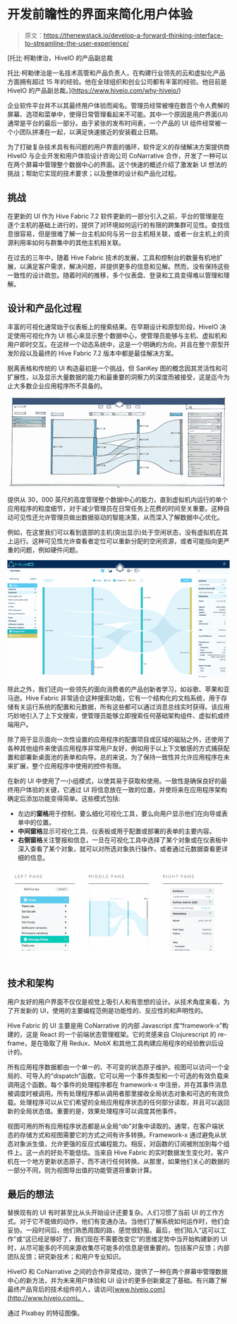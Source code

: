 # 开发前瞻性的界面来简化用户体验

> 原文：<https://thenewstack.io/develop-a-forward-thinking-interface-to-streamline-the-user-experience/>

[](https://www.hiveio.com/why-hiveio/)

 [托比·柯勒律治，HiveIO 的产品副总裁

托比·柯勒律治是一名技术高管和产品负责人，在构建行业领先的云和虚拟化产品方面拥有超过 15 年的经验。他在全球组织和创业公司都有丰富的经验。他目前是 HiveIO 的产品副总裁。](https://www.hiveio.com/why-hiveio/) [](https://www.hiveio.com/why-hiveio/)

企业软件平台并不以其最终用户体验而闻名。管理员经常被埋在数百个令人费解的屏幕、选项和菜单中，使得日常管理看起来不可能。其中一个原因是用户界面(UI)通常是平台的最后一部分。由于紧张的发布时间表，一个产品的 UI 组件经常被一个小团队拼凑在一起，以满足快速接近的安装截止日期。

为了打破复杂技术具有有问题的用户界面的循环，软件定义的存储解决方案提供商 HiveIO 与企业开发和用户体验设计咨询公司 CoNarrative 合作，开发了一种可以在两个屏幕中管理整个数据中心的界面。这个快速的概述介绍了激发新 UI 想法的挑战；帮助它实现的技术要求；以及整体的设计和产品化过程。

## 挑战

在更新的 UI 作为 Hive Fabric 7.2 软件更新的一部分引入之前，平台的管理是在逐个主机的基础上进行的，提供了对环境如何运行的有限的跨集群可见性。查找信息很容易，但是很难了解一台主机如何与另一台主机相关联，或者一台主机上的资源利用率如何与群集中的其他主机相关联。

在过去的三年中，随着 Hive Fabric 技术的发展，工具和控制台的数量有机地扩展，以满足客户需求，解决问题，并提供更多的信息和见解。然而，没有保持这些一致性的设计疏忽。随着时间的推移，多个仪表盘、登录和工具变得难以管理和理解。

## 设计和产品化过程

丰富的可视化通常始于仪表板上的搜索结果。在早期设计和原型阶段，HiveIO 决定使用可视化作为 UI 核心来显示整个数据中心，使管理员能够与主机、虚拟机和用户即时交互。在这样一个动态系统中，这是一个明确的方向，并且在整个原型开发阶段以及最终的 Hive Fabric 7.2 版本中都是最佳解决方案。

脱离表格和传统的 UI 构造最初是一个挑战，但 SanKey 图的概念因其灵活性和可扩展性，以及显示大量数据的能力和最重要的洞察力的深度而被接受，这是迄今为止大多数企业应用程序所不具备的。

![](img/b11d15ae1ed6ed5d8b5148e56c19cddd.png)

提供从 30，000 英尺的高度管理整个数据中心的能力，直到虚拟机内运行的单个应用程序的粒度细节，对于减少管理员在日常任务上花费的时间至关重要。这种自动可见性还允许管理员做出数据驱动的智能决策，从而深入了解数据中心优化。

例如，在这里我们可以看到底部的主机(突出显示)处于空闲状态，没有虚拟机在其上运行。这种可见性允许查看者定位可以重新分配的空闲资源，或者可能指向更严重的问题，例如硬件问题。

![](img/1278b462ea6dd4a5d940a3ddb77a4f63.png)

除此之外，我们还向一些领先的面向消费者的产品创新者学习，如谷歌、苹果和亚马逊。Hive Fabric 非常适合这种搜索功能，它有一个结构化的文档系统，用于存储有关运行系统的配置和元数据，所有这些都可以通过消息总线实时获得。该应用巧妙地引入了上下文搜索，使管理员能够立即搜索任何基础架构组件、虚拟机或终端用户。

除了用于显示面向一次性设置的应用程序的配置项目或区域的磁贴之外，还使用了各种其他组件来使该应用程序非常用户友好，例如用于以上下文敏感的方式捕获配置和部署新桌面池的表单和向导。总的来说，为了保持一致性并允许应用程序在未来扩展，整个应用程序中使用的控件有限。

在新的 UI 中使用了一小组模式，以使其易于获取和使用。一致性是确保良好的最终用户体验的关键，它通过 UI 将信息放在一致的位置，并使将来在应用程序架构确定后添加功能变得简单。这些模式包括:

*   左边的**窗格**用于控制，要么细化可视化工具，要么向用户显示他们在向导或表单中的位置。
*   **中间窗格**显示可视化工具、仪表板或用于配置或部署的表单的主要内容。
*   **右侧窗格**关注警报和信息，一旦在可视化工具中选择了某个对象或在仪表板中深入查看了某个对象，就可以对所选对象执行操作，或者通过元数据查看更详细的信息。

![](img/fa90b85d87c9637defac0155f0beb1ec.png)

## 技术和架构

用户友好的用户界面不仅仅是视觉上吸引人和有思想的设计。从技术角度来看，为了开发新的 UI，使用的主要编程范例是功能性的、反应性的和声明性的。

Hive Fabric 的 UI 主要是用 CoNarrative 的内部 Javascript 库“framework-x”构建的，这是 React 的一个前端状态管理框架。它的灵感来自 Clojurescript 的 re-frame，是在吸取了用 Redux、MobX 和其他工具构建应用程序的经验教训后设计的。

所有应用程序数据都由一个单一的、不可变的状态原子维护。视图可以访问一个全局的、可导入的“dispatch”函数，它可以用一个事件类型和一个可选的有效负载来调用这个函数。每个事件的处理程序都在 framework-x 中注册，并在其事件消息被调度时被调用。所有处理程序都从调用者那里接收全局状态对象和可选的有效负载。处理程序可以从它们希望的全局应用程序状态的任何部分读取，并且可以返回新的全局状态值。重要的是，效果处理程序可以调度其他事件。

视图可用的所有应用程序状态都是从全局“db”对象中读取的。通常，在客户端状态的存储方式和视图需要它的方式之间有许多转换。Framework-x 通过避免从状态对象派生值，允许更强的反应式编程能力。相反，对函数的订阅被附加到每个组件上。这一点的好处不能低估。当来自 Hive Fabric 的实时数据发生变化时，客户机在一个地方更新状态原子，而不进行任何转换。从那里，如果他们关心的数据的一部分不同，则为视图导出值的功能管道将重新计算。

## 最后的想法

替换现有的 UI 有时甚至比从头开始设计还要复杂。人们习惯了当前 UI 的工作方式。对于它不能做的动作，他们有变通办法。当他们了解系统如何运作时，他们会妥协。一段时间后，他们熟悉周围的路，感觉很舒服。最后，他们陷入“这可以工作”或“这已经足够好了，我们现在不需要改变它”的思维定势中当开始构建新的 UI 时，从尽可能多的不同来源收集尽可能多的信息是很重要的。包括客户反馈；内部团队反馈；研究新技术；和用户专业知识。

HiveIO 和 CoNarrative 之间的合作非常成功，提供了一种在两个屏幕中管理数据中心的新方法，并为未来用户体验和 UI 设计的更多创新奠定了基础。有兴趣了解最终产品背后的技术组件的人，请访问[www.hiveio.com](http://www.hiveio.com)。

通过 Pixabay 的特征图像。

<svg xmlns:xlink="http://www.w3.org/1999/xlink" viewBox="0 0 68 31" version="1.1"><title>Group</title> <desc>Created with Sketch.</desc></svg>